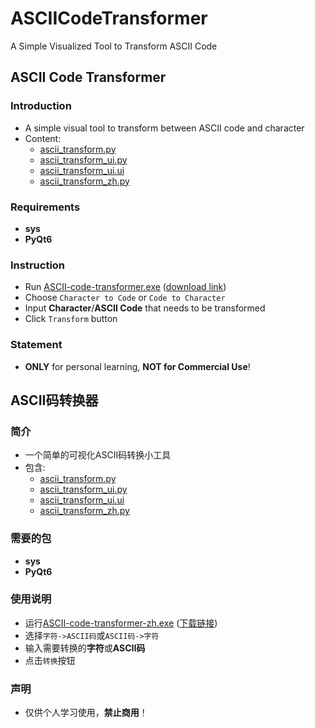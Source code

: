 # ASCIICodeTransformer
A Simple Visualized Tool to Transform ASCII Code

## ASCII Code Transformer

### Introduction

- A simple visual tool to transform between ASCII code and character
- Content:
  - [ascii_transform.py](ascii_transform.py)
  - [ascii_transform_ui.py](ascii_transform_ui.py)
  - [ascii_transform_ui.ui](ascii_transform_ui.ui)
  - [ascii_transform_zh.py](ascii_transform_zh.py)

### Requirements

- **sys**
- **PyQt6**

### Instruction

- Run [ASCII-code-transformer.exe](ASCII-code-transformer.exe) ([download link](https://github.com/MyGitRobot/ASCIICodeTransformer/releases/download/v1.0.0/ASCII-code-transformer.exe))
- Choose `Character to Code` or `Code to Character`
- Input **Character**/**ASCII Code** that needs to be transformed
- Click `Transform` button

### Statement

- **ONLY** for personal learning, **NOT for Commercial Use**!

## ASCII码转换器

### 简介

- 一个简单的可视化ASCII码转换小工具
- 包含:
  - [ascii_transform.py](ascii_transform.py)
  - [ascii_transform_ui.py](ascii_transform_ui.py)
  - [ascii_transform_ui.ui](ascii_transform_ui.ui)
  - [ascii_transform_zh.py](ascii_transform_zh.py)

### 需要的包

- **sys**
- **PyQt6**

### 使用说明

- 运行[ASCII-code-transformer-zh.exe](ASCII-code-transformer-zh.exe) ([下载链接](https://github.com/MyGitRobot/ASCIICodeTransformer/releases/download/v1.0.0/ASCII-code-transformer.exe))
- 选择`字符->ASCII码`或`ASCII码->字符`
- 输入需要转换的**字符**或**ASCII码**
- 点击`转换`按钮

### 声明

- 仅供个人学习使用，**禁止商用**！
